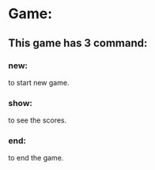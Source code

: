 # Game:
## This game has 3 command:
### new:
to start new game.
### show:
to see the scores.
### end:
to end the game.